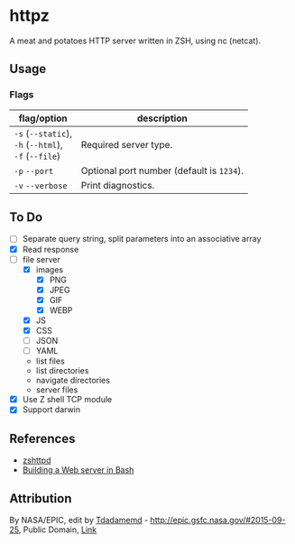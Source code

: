 # httpz

A meat and potatoes HTTP server written in ZSH, using nc (netcat).

## Usage

### Flags

| flag/option                                                 | description                               |
| ----------------------------------------------------------- | ----------------------------------------- |
| `-s` (`--static`),<br> `-h` (`--html`),<br> `-f` (`--file`) | Required server type.                     |
| `-p` `--port`                                               | Optional port number (default is `1234`). |
| `-v` `--verbose`                                            | Print diagnostics.                        |

## To Do

- [ ] Separate query string, split parameters into an associative array
- [x] Read response
- [ ] file server
  - [x] images
    - [x] PNG
    - [x] JPEG
    - [x] GIF
    - [x] WEBP
  - [x] JS
  - [x] CSS
  - [ ] JSON
  - [ ] YAML
  - list files
  - list directories
  - navigate directories
  - server files
- [x] Use Z shell TCP module
- [x] Support darwin

## References

- [zshttpd](https://github.com/alter2000/.dots/blob/master/zsh/bin/zshttpd.zsh)
- [Building a Web server in Bash](https://dev.to/leandronsp/building-a-web-server-in-bash-part-ii-parsing-http-14kg)

## Attribution

By NASA/EPIC, edit by <a href="//commons.wikimedia.org/wiki/User:Tdadamemd" title="User:Tdadamemd">Tdadamemd</a> - <a rel="nofollow" class="external free" href="http://epic.gsfc.nasa.gov/#2015-09-25">http://epic.gsfc.nasa.gov/#2015-09-25</a>, Public Domain, <a href="https://commons.wikimedia.org/w/index.php?curid=49165817">Link</a>
